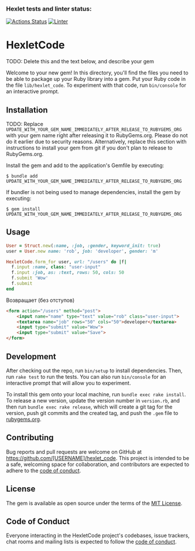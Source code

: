 ### Hexlet tests and linter status:
[![Actions Status](https://github.com/frizus/rails-project-63/actions/workflows/hexlet-check.yml/badge.svg)](https://github.com/frizus/rails-project-63/actions)
[![Linter](https://github.com/frizus/rails-project-63/actions/workflows/main.yml/badge.svg)](https://github.com/frizus/rails-project-63/actions)
# HexletCode

TODO: Delete this and the text below, and describe your gem

Welcome to your new gem! In this directory, you'll find the files you need to be able to package up your Ruby library into a gem. Put your Ruby code in the file `lib/hexlet_code`. To experiment with that code, run `bin/console` for an interactive prompt.

## Installation

TODO: Replace `UPDATE_WITH_YOUR_GEM_NAME_IMMEDIATELY_AFTER_RELEASE_TO_RUBYGEMS_ORG` with your gem name right after releasing it to RubyGems.org. Please do not do it earlier due to security reasons. Alternatively, replace this section with instructions to install your gem from git if you don't plan to release to RubyGems.org.

Install the gem and add to the application's Gemfile by executing:

    $ bundle add UPDATE_WITH_YOUR_GEM_NAME_IMMEDIATELY_AFTER_RELEASE_TO_RUBYGEMS_ORG

If bundler is not being used to manage dependencies, install the gem by executing:

    $ gem install UPDATE_WITH_YOUR_GEM_NAME_IMMEDIATELY_AFTER_RELEASE_TO_RUBYGEMS_ORG

## Usage

```ruby
User = Struct.new(:name, :job, :gender, keyword_init: true)
user = User.new name: 'rob', job: 'developer', gender: 'm'

HexletCode.form_for user, url: "/users" do |f|
  f.input :name, class: "user-input"
  f.input :job, as: :text, rows: 50, cols: 50
  f.submit 'Wow'
  f.submit
end
```

Возвращает (без отступов)

```html
<form action="/users" method="post">
    <input name="name" type="text" value="rob" class="user-input">
    <textarea name="job" rows="50" cols="50">developer</textarea>
    <input type="submit" value="Wow">
    <input type="submit" value="Save">
</form>
```

## Development

After checking out the repo, run `bin/setup` to install dependencies. Then, run `rake test` to run the tests. You can also run `bin/console` for an interactive prompt that will allow you to experiment.

To install this gem onto your local machine, run `bundle exec rake install`. To release a new version, update the version number in `version.rb`, and then run `bundle exec rake release`, which will create a git tag for the version, push git commits and the created tag, and push the `.gem` file to [rubygems.org](https://rubygems.org).

## Contributing

Bug reports and pull requests are welcome on GitHub at https://github.com/[USERNAME]/hexlet_code. This project is intended to be a safe, welcoming space for collaboration, and contributors are expected to adhere to the [code of conduct](https://github.com/[USERNAME]/hexlet_code/blob/master/CODE_OF_CONDUCT.md).

## License

The gem is available as open source under the terms of the [MIT License](https://opensource.org/licenses/MIT).

## Code of Conduct

Everyone interacting in the HexletCode project's codebases, issue trackers, chat rooms and mailing lists is expected to follow the [code of conduct](https://github.com/[USERNAME]/hexlet_code/blob/master/CODE_OF_CONDUCT.md).
